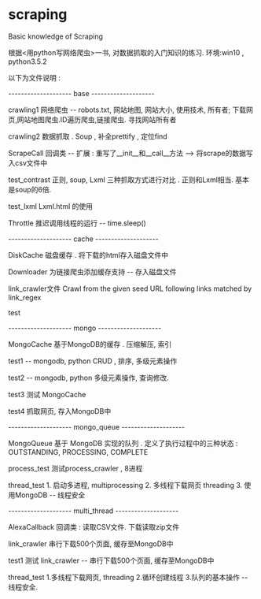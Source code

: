 # scraping
Basic knowledge of Scraping


根据<用python写网络爬虫>一书,  对数据抓取的入门知识的练习.
环境:win10 , python3.5.2


以下为文件说明 :

-------------------- base --------------------

crawling1           网络爬虫 -- robots.txt, 网站地图, 网站大小, 使用技术, 所有者; 下载网页,网站地图爬虫.ID遍历爬虫,链接爬虫. 寻找网站所有者

crawling2           数据抓取 . Soup , 补全prettify , 定位find

ScrapeCall          回调类 -- 扩展 : 重写了__init__和__call__方法 --> 将scrape的数据写入csv文件中

test_contrast       正则, soup, Lxml 三种抓取方式进行对比 . 正则和Lxml相当. 基本是soup的6倍.

test_lxml           Lxml.html 的使用

Throttle            推迟调用线程的运行 -- time.sleep()


-------------------- cache --------------------

DiskCache           磁盘缓存 . 将下载的html存入磁盘文件中

Downloader          为链接爬虫添加缓存支持 -- 存入磁盘文件

link_crawler文件    Crawl from the given seed URL following links matched by link_regex

test


-------------------- mongo --------------------

MongoCache          基于MongoDB的缓存 . 压缩解压, 索引

test1               -- mongodb, python CRUD , 排序, 多级元素操作

test2               -- mongodb, python 多级元素操作, 查询修改.

test3               测试 MongoCache

test4               抓取网页, 存入MongoDB中


-------------------- mongo_queue --------------------

MongoQueue          基于 MongoDB 实现的队列 . 定义了执行过程中的三种状态 : OUTSTANDING, PROCESSING, COMPLETE

process_test        测试process_crawler , 8进程

thread_test         1. 启动多进程, multiprocessing   2. 多线程下载网页 threading   3. 使用MongoDB -- 线程安全


-------------------- multi_thread --------------------

AlexaCallback       回调类 : 读取CSV文件.  下载读取zip文件

link_crawler        串行下载500个页面, 缓存至MongoDB中

test1               测试 link_crawler -- 串行下载500个页面, 缓存至MongoDB中

thread_test         1.多线程下载网页, threading  2.循环创建线程  3.队列的基本操作 -- 线程安全.
